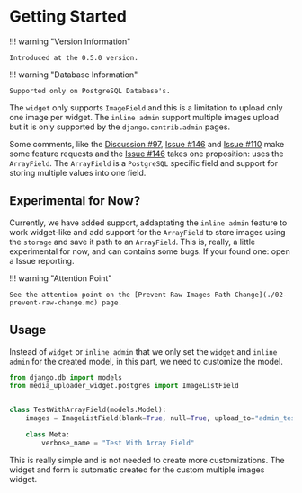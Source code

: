 # Getting Started

!!! warning "Version Information"

    Introduced at the 0.5.0 version.

!!! warning "Database Information"

    Supported only on PostgreSQL Database's.

The `widget` only supports `ImageField` and this is a limitation to upload only one image per widget. The `inline admin` support multiple images upload but it is only supported by the `django.contrib.admin` pages.

Some comments, like the [Discussion #97](https://github.com/inventare/django-image-uploader-widget/discussions/97), [Issue #146](https://github.com/inventare/django-image-uploader-widget/issues/146) and [Issue #110](https://github.com/inventare/django-image-uploader-widget/issues/110) make some feature requests and the [Issue #146](https://github.com/inventare/django-image-uploader-widget/issues/146) takes one proposition: uses the `ArrayField`. The `ArrayField` is a `PostgreSQL` specific field and support for storing multiple values into one field.

## Experimental for Now?

Currently, we have added support, addaptating the `inline admin` feature to work widget-like and add support for the `ArrayField` to store images using the `storage` and save it path to an `ArrayField`. This is, really, a little experimental for now, and can contains some bugs. If your found one: open a Issue reporting.

!!! warning "Attention Point"

    See the attention point on the [Prevent Raw Images Path Change](./02-prevent-raw-change.md) page.

## Usage

Instead of `widget` or `inline admin` that we only set the `widget` and `inline admin` for the created model, in this part, we need to customize the model.

```python
from django.db import models
from media_uploader_widget.postgres import ImageListField


class TestWithArrayField(models.Model):
    images = ImageListField(blank=True, null=True, upload_to="admin_test")

    class Meta:
        verbose_name = "Test With Array Field"
```

This is really simple and is not needed to create more customizations. The widget and form is automatic created for the custom multiple images widget.
